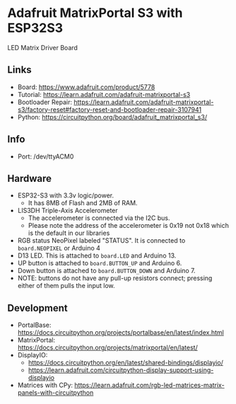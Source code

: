 # Adafruit MatrixPortal S3 with ESP32S3
LED Matrix Driver Board

## Links
* Board: https://www.adafruit.com/product/5778
* Tutorial: https://learn.adafruit.com/adafruit-matrixportal-s3
* Bootloader Repair: https://learn.adafruit.com/adafruit-matrixportal-s3/factory-reset#factory-reset-and-bootloader-repair-3107941
* Python: https://circuitpython.org/board/adafruit_matrixportal_s3/

## Info
* Port: /dev/ttyACM0

## Hardware
* ESP32-S3 with 3.3v logic/power.
  - It has 8MB of Flash and 2MB of RAM.
* LIS3DH Triple-Axis Accelerometer
  - The accelerometer is connected via the I2C bus.
  - Please note the address of the accelerometer is 0x19 not 0x18 which is the default in our libraries
* RGB status NeoPixel labeled "STATUS". It is connected to `board.NEOPIXEL` or Arduino 4
* D13 LED. This is attached to `board.LED` and Arduino 13.
* UP button is attached to `board.BUTTON_UP` and Arduino 6.
* Down button is attached to `board.BUTTON_DOWN` and Arduino 7.
* NOTE: buttons do not have any pull-up resistors connect; pressing either of them pulls the input low.

## Development
* PortalBase: https://docs.circuitpython.org/projects/portalbase/en/latest/index.html
* MatrixPortal: https://docs.circuitpython.org/projects/matrixportal/en/latest/
* DisplayIO:
  - https://docs.circuitpython.org/en/latest/shared-bindings/displayio/
  - https://learn.adafruit.com/circuitpython-display-support-using-displayio
* Matrices with CPy: https://learn.adafruit.com/rgb-led-matrices-matrix-panels-with-circuitpython
